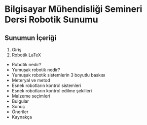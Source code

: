 # Bilgisayar Mühendisliği Semineri Dersi Robotik Sunumu

## Sunumun İçeriği 
1. Giriş <br/>
2. Robotik LaTeX 
- Robotik nedir? <br/>
- Yumuşak robotik nedir? <br/>
- Yumuşak robotik sistemlerin 3 boyutlu baskısı <br/>
- Meteryal ve metod <br/>
- Esnek robotların kontrol sistemleri <br/>
- Esnek robotların kontrol edilme şekilleri <br/>
- Malzeme seçimleri <br/>
- Bulgular <br/>
- Sonuç <br/>
- Öneriler <br/>
- Kaynakça <br/>
